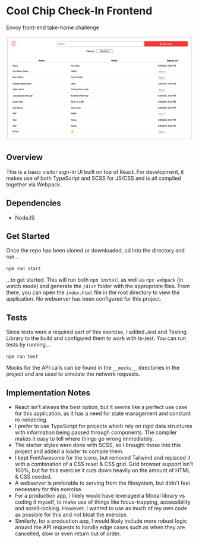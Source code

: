 # Cool Chip Check-In Frontend
Envoy front-end take-home challenge

![Screenshot](/screenshot.png?raw=true "Screenshot")

## Overview
This is a basic visitor sign-in UI built on top of React. For development, it makes use of both TypeScript and SCSS for JS/CSS and is all compiled together via Webpack. 

## Dependencies
- NodeJS

## Get Started
Once the repo has been cloned or downloaded, cd into the directory and run...

`npm run start` 

...to get started. This will run both `npm install` as well as `npx webpack` (in watch mode) and generate the `/dist` folder with the appropriate files. From there, you can open the `index.html` file in the root directory to view the application. No webserver has been configured for this project.

## Tests
Since tests were a required part of this exercise, I added Jest and Testing Library to the build and configured them to work with ts-jest. You can run tests by running...

`npm run test`

Mocks for the API calls can be found in the `__mocks__` directories in the project and are used to simulate the network requests.

## Implementation Notes
- React isn't always the best option, but it seems like a perfect use case for this application, as it has a need for state management and constant re-rendering.
- I prefer to use TypeScript for projects which rely on rigid data structures with information being passed through components. The compiler makes it easy to tell where things go wrong immediately.
- The starter styles were done with SCSS, so I brought those into this project and added a loader to compile them.
- I kept FontAwesome for the icons, but removed Tailwind and replaced it with a combination of a CSS reset & CSS grid. Grid browser support isn't 100%, but for this exercise it cuts down heavily on the amount of HTML & CSS needed.
- A webserver is preferable to serving from the filesystem, but didn't feel necessary for this exercise.
- For a production app, I likely would have leveraged a Modal library vs coding it myself, to make use of things like focus-trapping, accessibility and scroll-locking. However, I wanted to use as much of my own code as possible for this and not bloat the exercise.
- Similarly, for a production app, I would likely include more robust logic around the API requests to handle edge cases such as when they are cancelled, slow or even return out of order. 
